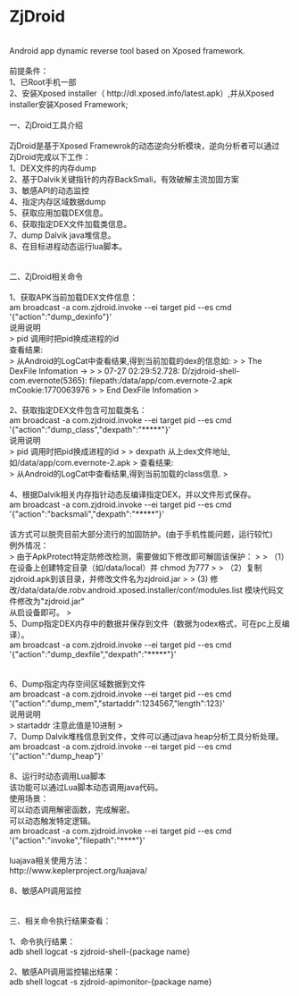 ZjDroid
=======
<BR>
Android app dynamic reverse tool based on Xposed framework.<BR>
<BR>
前提条件：<BR>
1、已Root手机一部<BR>
2、安装Xposed installer（ http://dl.xposed.info/latest.apk）,并从Xposed installer安装Xposed Framework;<BR>
<BR>
一、ZjDroid工具介绍<BR>
<BR>
ZjDroid是基于Xposed Framewrok的动态逆向分析模块，逆向分析者可以通过ZjDroid完成以下工作：<BR>
1、DEX文件的内存dump<BR>
2、基于Dalvik关键指针的内存BackSmali，有效破解主流加固方案<BR>
3、敏感API的动态监控<BR>
4、指定内存区域数据dump<BR>
5、获取应用加载DEX信息。<BR>
6、获取指定DEX文件加载类信息。<BR>
7、dump Dalvik java堆信息。<BR>
8、在目标进程动态运行lua脚本。<BR>
<BR>
<BR>
二、ZjDroid相关命令<BR>
<BR>
1、获取APK当前加载DEX文件信息：<BR>
am broadcast -a com.zjdroid.invoke --ei target pid --es cmd '{"action":"dump_dexinfo"}'<BR>
说用说明<BR>
> 	pid 调用时把pid换成进程的id<BR>
查看结果:<BR>
> 	从Android的LogCat中查看结果,得到当前加载的dex的信息如:
> 
> 	The DexFile Infomation ->
> 
> 	07-27 02:29:52.728: D/zjdroid-shell-com.evernote(5365): filepath:/data/app/com.evernote-2.apk mCookie:1770063976
> 
> 	End DexFile Infomation
> 
<BR>
<BR>
2、获取指定DEX文件包含可加载类名：<BR>
am broadcast -a com.zjdroid.invoke --ei target pid --es cmd '{"action":"dump_class","dexpath":"*****"}'<BR>
说用说明<BR>
> 	pid 调用时把pid换成进程的id
> 
> 	dexpath 从上dex文件地址,如/data/app/com.evernote-2.apk
> 
查看结果:<BR>
> 	从Android的LogCat中查看结果,得到当前加载的class信息.
> 
<BR>
<BR>
4、根据Dalvik相关内存指针动态反编译指定DEX，并以文件形式保存。<BR>
am broadcast -a com.zjdroid.invoke --ei target pid --es cmd '{"action":"backsmali","dexpath":"*****"}'<BR>
<BR>
该方式可以脱壳目前大部分流行的加固防护。(由于手机性能问题，运行较忙)<BR>
例外情况：<BR>
> 由于ApkProtect特定防修改检测，需要做如下修改即可解固该保护：
> 
> （1）在设备上创建特定目录（如/data/local）并 chmod 为777
> 
> （2）复制zjdroid.apk到该目录，并修改文件名为zjdroid.jar
> 
>  (3) 修改/data/data/de.robv.android.xposed.installer/conf/modules.list 模块代码文件修改为"zjdroid.jar"<BR>
从启设备即可。
> 
<BR>
5、Dump指定DEX内存中的数据并保存到文件（数据为odex格式，可在pc上反编译）。<BR>
am broadcast -a com.zjdroid.invoke --ei target pid --es cmd '{"action":"dump_dexfile","dexpath":"*****"}'<BR>
<BR>
<BR>
6、Dump指定内存空间区域数据到文件<BR>
am broadcast -a com.zjdroid.invoke --ei target pid --es cmd '{"action":"dump_mem","startaddr":1234567,"length":123}'<BR>
说用说明<BR>
> 	startaddr 注意此值是10进制
> 
<BR>
7、Dump Dalvik堆栈信息到文件，文件可以通过java heap分析工具分析处理。<BR>
am broadcast -a com.zjdroid.invoke --ei target pid --es cmd '{"action":"dump_heap"}'<BR>
<BR>
8、运行时动态调用Lua脚本<BR>
该功能可以通过Lua脚本动态调用java代码。<BR>
使用场景：<BR>
可以动态调用解密函数，完成解密。<BR>
可以动态触发特定逻辑。<BR>
am broadcast -a com.zjdroid.invoke --ei target pid --es cmd '{"action":"invoke","filepath":"****"}'<BR>
<BR>
luajava相关使用方法：<BR>
http://www.keplerproject.org/luajava/<BR>
<BR>
8、敏感API调用监控<BR>
<BR>
<BR>
三、相关命令执行结果查看：<BR>
<BR>
1、命令执行结果：<BR>
adb shell logcat -s zjdroid-shell-{package name}<BR>
<BR>
2、敏感API调用监控输出结果：<BR>
adb shell logcat -s zjdroid-apimonitor-{package name}<BR>
